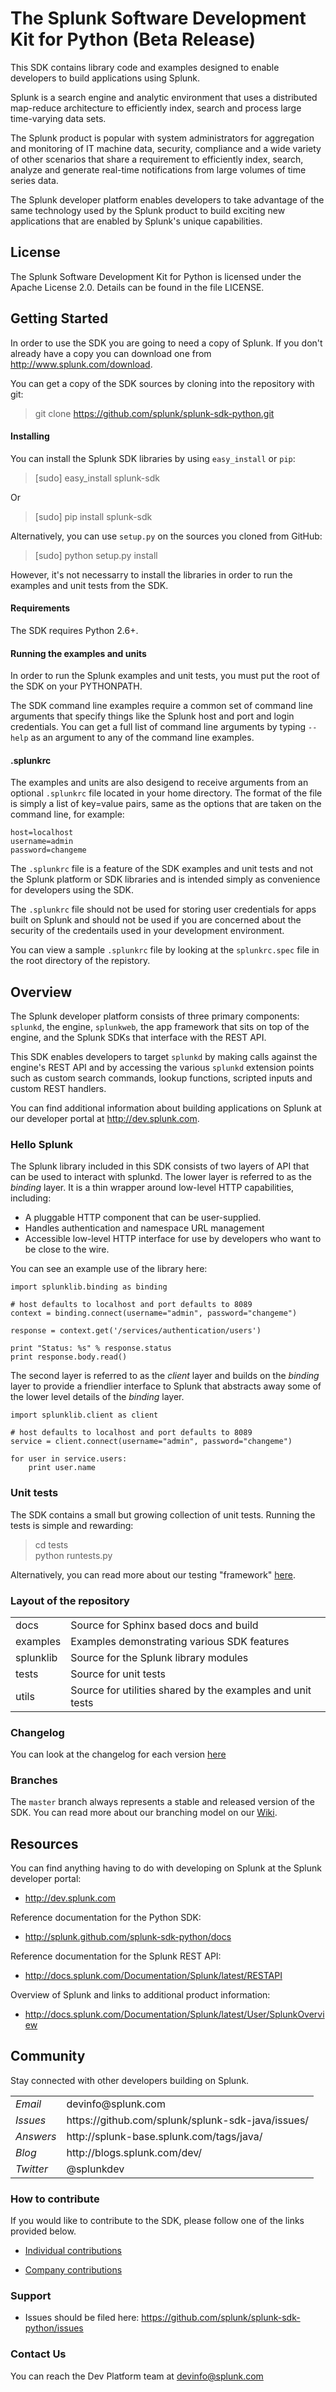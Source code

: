 # The Splunk Software Development Kit for Python (Beta Release)

This SDK contains library code and examples designed to enable developers to
build applications using Splunk.

Splunk is a search engine and analytic environment that uses a distributed
map-reduce architecture to efficiently index, search and process large 
time-varying data sets.

The Splunk product is popular with system administrators for aggregation and
monitoring of IT machine data, security, compliance and a wide variety of other
scenarios that share a requirement to efficiently index, search, analyze and
generate real-time notifications from large volumes of time series data.

The Splunk developer platform enables developers to take advantage of the same
technology used by the Splunk product to build exciting new applications that
are enabled by Splunk's unique capabilities.

## License

The Splunk Software Development Kit for Python is licensed under the Apache
License 2.0. Details can be found in the file LICENSE.

## Getting Started

In order to use the SDK you are going to need a copy of Splunk. If you don't 
already have a copy you can download one from http://www.splunk.com/download.

You can get a copy of the SDK sources by cloning into the repository with git:

> git clone https://github.com/splunk/splunk-sdk-python.git

#### Installing

You can install the Splunk SDK libraries by using `easy_install` or `pip`:

> [sudo] easy_install splunk-sdk

Or

> [sudo] pip install splunk-sdk

Alternatively, you can use `setup.py` on the sources you cloned from GitHub:

> [sudo] python setup.py install

However, it's not necessarry to install the libraries in order to run the
examples and unit tests from the SDK.

#### Requirements

The SDK requires Python 2.6+. 

#### Running the examples and units

In order to run the Splunk examples and unit tests, you must put the root of
the SDK on your PYTHONPATH.

The SDK command line examples require a common set of command line arguments
that specify things like the Splunk host and port and login credentials. You
can get a full list of command line arguments by typing `--help` as an argument
to any of the command line examples. 

#### .splunkrc

The examples and units are also desigend to receive arguments from an optional
`.splunkrc` file located in your home directory. The format of the file is
simply a list of key=value pairs, same as the options that are taken on the
command line, for example:

    host=localhost
    username=admin
    password=changeme

The `.splunkrc` file is a feature of the SDK examples and unit tests and not
the Splunk platform or SDK libraries and is intended simply as convenience for
developers using the SDK. 

The `.splunkrc` file should not be used for storing user credentials for apps
built on Splunk and should not be used if you are concerned about the security
of the credentails used in your development environment.

You can view a sample `.splunkrc` file by looking at the `splunkrc.spec` file
in the root directory of the repistory.

## Overview

The Splunk developer platform consists of three primary components: `splunkd`, 
the engine, `splunkweb`, the app framework that sits on top of the engine,
and the Splunk SDKs that interface with the REST API.

This SDK enables developers to target `splunkd` by making calls against the
engine's REST API and by accessing the various `splunkd` extension points such
as custom search commands, lookup functions, scripted inputs and custom REST
handlers.

You can find additional information about building applications on Splunk at 
our developer portal at http://dev.splunk.com. 

### Hello Splunk

The Splunk library included in this SDK consists of two layers of API that 
can be used to interact with splunkd. The lower layer is referred to as the
_binding_ layer. It is a thin wrapper around low-level HTTP capabilities, 
including:

* A pluggable HTTP component that can be user-supplied.
* Handles authentication and namespace URL management
* Accessible low-level HTTP interface for use by developers who want
 to be close to the wire.

You can see an example use of the library here:

    import splunklib.binding as binding

    # host defaults to localhost and port defaults to 8089
    context = binding.connect(username="admin", password="changeme")

    response = context.get('/services/authentication/users')

    print "Status: %s" % response.status
    print response.body.read()

The second layer is referred to as the _client_ layer and builds on the 
_binding_ layer to provide a friendlier interface to Splunk that abstracts 
away some of the lower level details of the _binding_ layer.

    import splunklib.client as client

    # host defaults to localhost and port defaults to 8089
    service = client.connect(username="admin", password="changeme")

    for user in service.users:
        print user.name

### Unit tests

The SDK contains a small but growing collection of unit tests. Running the
tests is simple and rewarding:

> cd tests<br>
> python runtests.py

Alternatively, you can read more about our testing "framework" 
[here](https://github.com/splunk/splunk-sdk-python/tree/master/tests).

### Layout of the repository

<table>

<tr>
<td>docs</td>
<td>Source for Sphinx based docs and build</td>
</tr>

<tr>
<td>examples</td>
<td>Examples demonstrating various SDK features</td>
<tr>

<tr>
<td>splunklib</td>
<td>Source for the Splunk library modules</td>
<tr>

<tr>
<td>tests</td>
<td>Source for unit tests</td>
<tr>

<tr>
<td>utils</td>
<td>Source for utilities shared by the examples and unit tests</td>
<tr>

</table>

### Changelog

You can look at the changelog for each version 
[here](https://github.com/splunk/splunk-sdk-python/blob/master/CHANGELOG.md)

### Branches

The `master` branch always represents a stable and released version of the SDK.
You can read more about our branching model on our 
[Wiki](https://github.com/splunk/splunk-sdk-python/wiki/Branching-Model).

## Resources

You can find anything having to do with developing on Splunk at the Splunk
developer portal:

* http://dev.splunk.com

Reference documentation for the Python SDK:

* http://splunk.github.com/splunk-sdk-python/docs

Reference documentation for the Splunk REST API:

* http://docs.splunk.com/Documentation/Splunk/latest/RESTAPI

Overview of Splunk and links to additional product information:

* http://docs.splunk.com/Documentation/Splunk/latest/User/SplunkOverview

## Community

Stay connected with other developers building on Splunk.

<table>

<tr>
<td><em>Email</em></td>
<td>devinfo@splunk.com</td>
</tr>

<tr>
<td><em>Issues</em>
<td><span>https://github.com/splunk/splunk-sdk-java/issues/</span></td>
</tr>

<tr>
<td><em>Answers</em>
<td><span>http://splunk-base.splunk.com/tags/java/</span></td>
</tr>

<tr>
<td><em>Blog</em>
<td><span>http://blogs.splunk.com/dev/</span></td>
</tr>

<tr>
<td><em>Twitter</em>
<td>@splunkdev</td>
</tr>

</table>

### How to contribute

If you would like to contribute to the SDK, please follow one of the links 
provided below.

* [Individual contributions](http://dev.splunk.com/goto/individualcontributions)

* [Company contributions](http://dev.splunk.com/view/companycontributions/SP-CAAAEDR)

### Support

* Issues should be filed here: https://github.com/splunk/splunk-sdk-python/issues

### Contact Us

You can reach the Dev Platform team at devinfo@splunk.com
